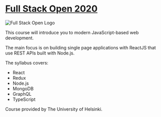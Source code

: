 # [Full Stack Open 2020](https://fullstackopen.com/en/)

![Full Stack Open Logo](https://courses.helsinki.fi/sites/default/files/styles/large_with_manualcrop/public/course-header-images/fs2_0.png?itok=04BhoqMH)

This course will introduce you to modern JavaScript-based web development. 

The main focus is on building single page applications with ReactJS that use REST APIs built with Node.js.

The syllabus covers:

- React 
- Redux 
- Node.js 
- MongoDB 
- GraphQL 
- TypeScript

Course provided by The University of Helsinki.
